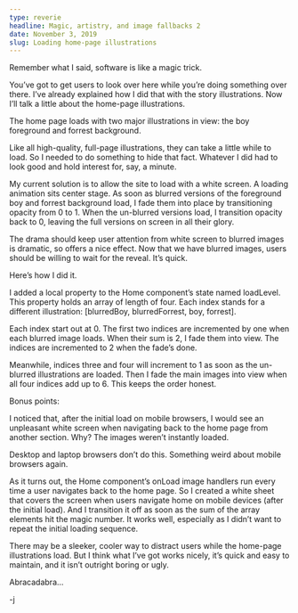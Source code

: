 ```yaml
---
type: reverie
headline: Magic, artistry, and image fallbacks 2
date: November 3, 2019
slug: Loading home-page illustrations
---
```


Remember what I said, software is like a magic trick. 

You’ve got to get users to look over here while you’re doing something over there. I’ve already explained how I did that with the story illustrations. Now I’ll talk a little about the home-page illustrations.

The home page loads with two major illustrations in view: the boy foreground and forrest background.

Like all high-quality, full-page illustrations, they can take a little while to load. So I needed to do something to hide that fact. Whatever I did had to look good and hold interest for, say, a minute.

My current solution is to allow the site to load with a white screen. A loading animation sits center stage. As soon as blurred versions of the foreground boy and forrest background load, I fade them into place by transitioning opacity from 0 to 1. When the un-blurred versions load, I transition opacity back to 0, leaving the full versions on screen in all their glory. 

The drama should keep user attention  from white screen to blurred images is dramatic, so offers a nice effect. Now that we have blurred images, users should be willing to wait for the reveal. It’s quick. 

Here’s how I did it. 

I added a local property to the Home component’s state named loadLevel. This property holds an array of length of four. Each index stands for a different illustration: [blurredBoy, blurredForrest, boy, forrest]. 

Each index start out at 0. The first two indices are incremented by one when each blurred image loads. When their sum is 2, I fade them into view. The indices are incremented to 2 when the fade’s done. 

Meanwhile, indices three and four will increment to 1 as soon as the un-blurred illustrations are loaded. Then I fade the main images into view when all four indices add up to 6. This keeps the order honest.

Bonus points:

I noticed that, after the initial load on mobile browsers, I would see an unpleasant white screen when navigating back to the home page from another section. Why? The images weren’t instantly loaded. 

Desktop and laptop browsers don’t do this. Something weird about mobile browsers again. 

As it turns out, the Home component’s onLoad image handlers run every time a user navigates back to the home page. So I created a white sheet that covers the screen when users navigate home on mobile devices (after the initial load). And I transition it off as soon as the sum of the array elements hit the magic number. It works well, especially as I didn’t want to repeat the initial loading sequence.

There may be a sleeker, cooler way to distract users while the home-page illustrations load. But I think what I’ve got works nicely, it’s quick and easy to maintain, and it isn’t outright boring or ugly. 

Abracadabra...

-j